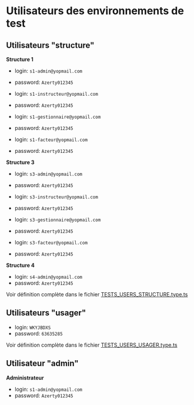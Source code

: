 # Utilisateurs des environnements de test

## Utilisateurs "structure"

**Structure 1**

- login: `s1-admin@yopmail.com`
- password: `Azerty012345`

- login: `s1-instructeur@yopmail.com`
- password: `Azerty012345`

- login: `s1-gestionnaire@yopmail.com`
- password: `Azerty012345`

- login: `s1-facteur@yopmail.com`
- password: `Azerty012345`

**Structure 3**

- login: `s3-admin@yopmail.com`
- password: `Azerty012345`

- login: `s3-instructeur@yopmail.com`
- password: `Azerty012345`

- login: `s3-gestionnaire@yopmail.com`
- password: `Azerty012345`

- login: `s3-facteur@yopmail.com`
- password: `Azerty012345`

**Structure 4**

- login: `s4-admin@yopmail.com`
- password: `Azerty012345`

Voir définition complète dans le fichier [TESTS_USERS_STRUCTURE.type.ts](../../packages/backend/src/_tests/_core/TESTS_USERS_STRUCTURE.type.ts)

## Utilisateurs "usager"

- login: `WKYJBDXS`
- password: `63635285`

Voir définition complète dans le fichier [TESTS_USERS_USAGER.type.ts](../../packages/backend/src/_tests/_core/TESTS_USERS_USAGER.type.ts)

## Utilisateur "admin"

**Administrateur**

- login: `s1-admin@yopmail.com`
- password: `Azerty012345`
